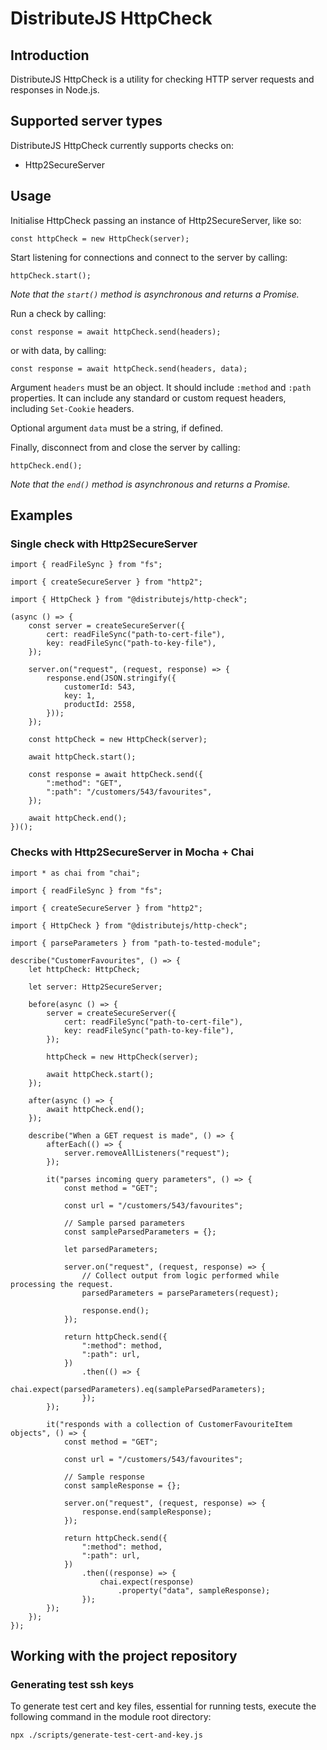 # DistributeJS HttpCheck

## Introduction
DistributeJS HttpCheck is a utility for checking HTTP server requests and responses in Node.js.

## Supported server types
DistributeJS HttpCheck currently supports checks on:
- Http2SecureServer

## Usage
Initialise HttpCheck passing an instance of Http2SecureServer, like so:
```
const httpCheck = new HttpCheck(server);
```

Start listening for connections and connect to the server by calling:
```
httpCheck.start();
```
*Note that the ```start()``` method is asynchronous and returns a Promise.*

Run a check by calling:
```
const response = await httpCheck.send(headers);
```

or with data, by calling:
```
const response = await httpCheck.send(headers, data);
```

Argument ```headers``` must be an object. It should include ```:method``` and ```:path``` properties. It can include any standard or custom request headers, including ```Set-Cookie``` headers.

Optional argument ```data``` must be a string, if defined.

Finally, disconnect from and close the server by calling:
```
httpCheck.end();
```
*Note that the ```end()``` method is asynchronous and returns a Promise.*

## Examples
### Single check with Http2SecureServer
```
import { readFileSync } from "fs";

import { createSecureServer } from "http2";

import { HttpCheck } from "@distributejs/http-check";

(async () => {
    const server = createSecureServer({
        cert: readFileSync("path-to-cert-file"),
        key: readFileSync("path-to-key-file"),
    });

    server.on("request", (request, response) => {
        response.end(JSON.stringify({
            customerId: 543,
            key: 1,
            productId: 2558,
        }));
    });
    
    const httpCheck = new HttpCheck(server);
    
    await httpCheck.start();

    const response = await httpCheck.send({
        ":method": "GET",
        ":path": "/customers/543/favourites",
    });

    await httpCheck.end();
})();

```

### Checks with Http2SecureServer in Mocha + Chai
```
import * as chai from "chai";

import { readFileSync } from "fs";

import { createSecureServer } from "http2";

import { HttpCheck } from "@distributejs/http-check";

import { parseParameters } from "path-to-tested-module";

describe("CustomerFavourites", () => {
    let httpCheck: HttpCheck;

    let server: Http2SecureServer;

    before(async () => {
        server = createSecureServer({
            cert: readFileSync("path-to-cert-file"),
            key: readFileSync("path-to-key-file"),
        });

        httpCheck = new HttpCheck(server);

        await httpCheck.start();
    });

    after(async () => {
        await httpCheck.end();
    });

    describe("When a GET request is made", () => {
        afterEach(() => {
            server.removeAllListeners("request");
        });

        it("parses incoming query parameters", () => {
            const method = "GET";

            const url = "/customers/543/favourites";

            // Sample parsed parameters
            const sampleParsedParameters = {};

            let parsedParameters;

            server.on("request", (request, response) => {
                // Collect output from logic performed while processing the request.
                parsedParameters = parseParameters(request);

                response.end();
            });

            return httpCheck.send({
                ":method": method,
                ":path": url,
            })
                .then(() => {
                    chai.expect(parsedParameters).eq(sampleParsedParameters);
                });
        });

        it("responds with a collection of CustomerFavouriteItem objects", () => {
            const method = "GET";

            const url = "/customers/543/favourites";

            // Sample response
            const sampleResponse = {};

            server.on("request", (request, response) => {
                response.end(sampleResponse);
            });

            return httpCheck.send({
                ":method": method,
                ":path": url,
            })
                .then((response) => {
                    chai.expect(response)
                        .property("data", sampleResponse);
                });
        });
    });
});
```

## Working with the project repository

### Generating test ssh keys
To generate test cert and key files, essential for running tests, execute the following command in the module root directory:
```
npx ./scripts/generate-test-cert-and-key.js
```
